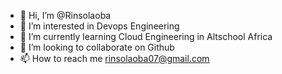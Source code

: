 - 👋 Hi, I’m @Rinsolaoba
- 👀 I’m interested in Devops Engineering
- 🌱 I’m currently learning Cloud Engineering in Altschool Africa
- 💞️ I’m looking to collaborate on Github
- 📫 How to reach me rinsolaoba07@gmail.com

<!---
Rinsolaoba/Rinsolaoba is a ✨ special ✨ repository because its `README.md` (this file) appears on your GitHub profile.
You can click the Preview link to take a look at your changes.
--->
